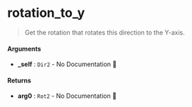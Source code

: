 # rotation\_to\_y

>  Get the rotation that rotates this direction to the Y-axis.

#### Arguments

- **\_self** : `Dir2` \- No Documentation 🚧

#### Returns

- **arg0** : `Rot2` \- No Documentation 🚧